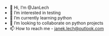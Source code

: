 - 👋 Hi, I’m @JanLech
- 👀 I’m interested in testing
- 🌱 I’m currently learning python
- 💞️ I’m looking to collaborate on python projects
- 📫 How to reach me - janek.lech@outlook.com

<!---
JanLech/JanLech is a ✨ special ✨ repository because its `README.md` (this file) appears on your GitHub profile.
You can click the Preview link to take a look at your changes.
--->
